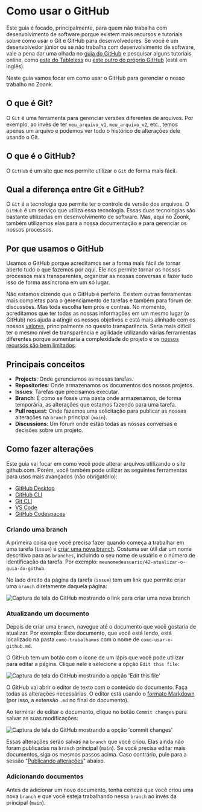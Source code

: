 # Como usar o GitHub

Este guia é focado, principalmente, para quem não trabalha com desenvolvimento de software porque
existem mais recursos e tutoriais sobre como usar o Git e GitHub para desenvolvedores.
Se você é um desenvolvedor júnior ou se não trabalha com desenvolvimento de software,
vale a pena dar uma olhada no [guia do GitHub](https://docs.github.com/pt/get-started/quickstart/hello-world)
e pesquisar alguns tutoriais online,
como [este do Tableless](https://tableless.com.br/tudo-que-voce-queria-saber-sobre-git-e-github-mas-tinha-vergonha-de-perguntar/)
ou [este outro do próprio GitHub](https://github.com/git-guides/install-git) (está em inglês).

Neste guia vamos focar em como usar o GitHub para gerenciar o nosso trabalho no Zoonk.

## O que é Git?

O `Git` é uma ferramenta para gerenciar versões diferentes de arquivos.
Por exemplo, ao invés de ter `meu_arquivo_v1`, `meu_arquivo_v2`, etc.,
temos apenas um arquivo e podemos ver todo o histórico de alterações dele usando o Git.

## O que é o GitHub?

O `GitHub` é um site que nos permite utilizar o `Git` de forma mais fácil.

## Qual a diferença entre Git e GitHub?

O `Git` é a tecnologia que permite ter o controle de versão dos arquivos.
O `GitHub` é um serviço que utiliza essa tecnologia.
Essas duas tecnologias são bastante utilizadas em desenvolvimento de software.
Mas, aqui no Zoonk, também utilizamos elas para a nossa documentação e para gerenciar os nossos processos.

## Por que usamos o GitHub

Usamos o GitHub porque acreditamos ser a forma mais fácil de tornar aberto tudo o que fazemos por aqui.
Ele nos permite tornar os nossos processos mais transparentes, organizar as nossas conversas
e fazer tudo isso de forma assíncrona em um só lugar.

Não estamos dizendo que o GitHub é perfeito.
Existem outras ferramentas mais completas para o gerenciamento de tarefas e também para fórum de discussões.
Mas toda escolha tem prós e contras.
No momento, acreditamos que ter todas as nossas informações em um mesmo lugar (o GitHub)
nos ajuda a atingir os nossos objetivos e está mais alinhado com os nossos [valores](../sobre/valores.md), principalmente no quesito transparência.
Seria mais difícil ter o mesmo nível de transparência e agilidade utilizando várias ferramentas diferentes porque
aumentaria a complexidade do projeto e os [nossos recursos são bem limitados](https://github.com/zoonk/finances).

## Principais conceitos

- **Projects**: Onde gerenciamos as nossas tarefas.
- **Repositories**: Onde armazenamos os documentos dos nossos projetos.
- **Issues**: Tarefas que precisamos executar.
- **Branch**: É como se fosse uma pasta onde armazenamos, de forma temporária, as alterações que estamos fazendo para uma tarefa.
- **Pull request**: Onde fazemos uma solicitação para publicar as nossas alterações na `branch` principal (`main`).
- **Discussions**: Um fórum onde estão todas as nossas conversas e decisões sobre um projeto.

## Como fazer alterações

Este guia vai focar em como você pode alterar arquivos utilizando o site github.com.
Porém, você também pode utilizar as seguintes ferramentas para usos mais avançados (não obrigatório):

- [GitHub Desktop](https://desktop.github.com/)
- [GitHub CLI](https://cli.github.com/)
- [Git CLI](https://github.com/git-guides/install-git)
- [VS Code](https://code.visualstudio.com/)
- [GitHub Codespaces](https://github.com/features/codespaces)

### Criando uma branch

A primeira coisa que você precisa fazer quando começa a trabalhar em uma tarefa (`issue`) é [criar uma nova branch](https://docs.github.com/pt/desktop/contributing-and-collaborating-using-github-desktop/making-changes-in-a-branch/managing-branches).
Costuma ser útil dar um nome descritivo para as `branches`, incluindo o seu nome de usuário e o número de identificação da tarefa.
Por exemplo: `meunomedeusuario/42-atualizar-o-guia-do-github`.

No lado direito da página da tarefa (`issue`) tem um link que permite criar uma `branch` diretamente daquela página:

![Captura de tela do GitHub mostrando o link para criar uma nova branch](https://user-images.githubusercontent.com/4393133/176026827-016a975f-f49d-462c-9a27-a00b2f64e4f6.png)

### Atualizando um documento

Depois de criar uma `branch`, navegue até o documento que você gostaria de atualizar.
Por exemplo: Este documento, que você está lendo, está localizado na pasta `como-trabalhamos` com o nome de `como-usar-o-github.md`.

O GitHub tem um botão com o ícone de um lápis que você pode utilizar para editar a página.
Clique nele e selecione a opção `Edit this file`:

<img alt="Captura de tela do GitHub mostrando a opção 'Edit this file'" src="https://user-images.githubusercontent.com/4393133/175760174-2da05369-b088-43e5-abc7-5070efa32f4a.png">

O GitHub vai abrir o editor de texto com o conteúdo do documento.
Faça todas as alterações necessárias.
O editor está usando o [formato Markdown](https://docs.github.com/pt/get-started/writing-on-github/getting-started-with-writing-and-formatting-on-github/basic-writing-and-formatting-syntax) (por isso, a extensão `.md` no final do documento).

Ao terminar de editar o documento, clique no botão `Commit changes` para salvar as suas modificações:

<img alt="Captura de tela do GitHub mostrando a opção 'commit changes'" src="https://user-images.githubusercontent.com/4393133/175760264-4386974a-eb66-4827-a981-a2fe0f3b47df.png">

Essas alterações serão salvas na `branch` que você criou.
Elas ainda não foram publicadas na `branch` principal (`main`).
Se você precisa editar mais documentos, siga os mesmos passos acima.
Caso contrário, pule para a sessão "[Publicando alterações](#publicando-alterações)" abaixo.

### Adicionando documentos

Antes de adicionar um novo documento, tenha certeza que você criou uma nova `branch`
e que você esteja trabalhando nessa `branch` ao invés da principal (`main`).
